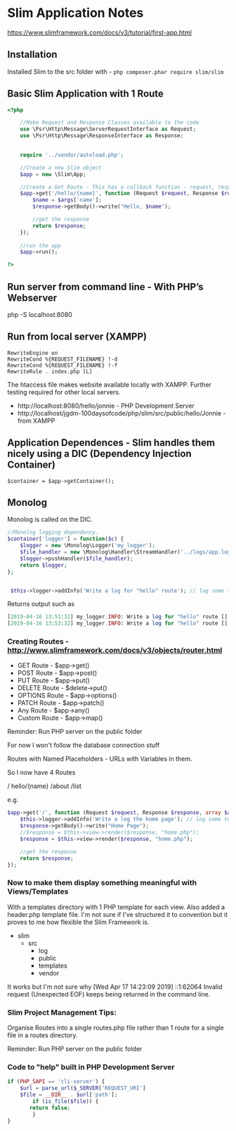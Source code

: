 
# Slim Application Notes

https://www.slimframework.com/docs/v3/tutorial/first-app.html

## Installation

Installed Slim to the src folder with - ```php composer.phar require slim/slim```

## Basic Slim Application with 1 Route

```php
<?php 

    //Make Request and Response Classes available to the code
    use \Psr\Http\Message\ServerRequestInterface as Request;
    use \Psr\Http\Message\ResponseInterface as Response;

    
    require '../vendor/autoload.php';

    //Create a new Slim object
    $app = new \Slim\App;

    //Create a Get Route - This has a callback function - request, response, array of arguments.
    $app->get('/hello/{name}', function (Request $request, Response $response, array $args) {
        $name = $args['name'];
        $response->getBody()->write("Hello, $name");

        //get the response
        return $response;
    });
    
    //run the app
    $app->run();

?>
```

## Run server from command line - With PHP’s Webserver

php -S localhost:8080

## Run from local server (XAMPP)

```.htaccess
RewriteEngine on
RewriteCond %{REQUEST_FILENAME} !-d
RewriteCond %{REQUEST_FILENAME} !-f
RewriteRule . index.php [L]
```

The htaccess file makes website available locally with XAMPP.  Further testing required for other local servers.
+ http://localhost:8080/hello/jonnie - PHP Development Server
+ http://localhost/jgdm-100daysofcode/php/slim/src/public/hello/Jonnie - from XAMPP

## Application Dependences - Slim handles them nicely using a DIC (Dependency Injection Container) 

```$container = $app->getContainer();```

## Monolog

Monolog is called on the DIC.

```php
//Monolog logging dependency.
$container['logger'] = function($c) {
    $logger = new \Monolog\Logger('my_logger');
    $file_handler = new \Monolog\Handler\StreamHandler('../logs/app.log');
    $logger->pushHandler($file_handler);
    return $logger;
};


 $this->logger->addInfo('Write a log for "hello" route'); // log some text on the route
```

Returns output such as 

```php
[2019-04-16 13:51:32] my_logger.INFO: Write a log for "hello" route [] []
[2019-04-16 13:53:32] my_logger.INFO: Write a log for "hello" route [] []

```

### Creating Routes - http://www.slimframework.com/docs/v3/objects/router.html

+ GET Route -  $app->get()
+ POST Route -  $app->post()
+ PUT Route -  $app->put()
+ DELETE Route -  $delete->put()
+ OPTIONS Route -  $app->options()
+ PATCH Route -  $app->patch()
+ Any Route -  $app->any()
+ Custom Route -  $app->map()

Reminder: Run PHP server on the public folder

For now I won't follow the database connection stuff

Routes with Named Placeholders - URLs with Variables in them.

So I now have 4 Routes

/
hello/{name}
/about
/list

e.g. 

```php 
$app->get('/', function (Request $request, Response $response, array $args) {    
    $this->logger->addInfo('Write a log the home page'); // log some text on the route
    $response->getBody()->write("Home Page");
    //$response = $this->view->render($response, "home.php");
    $response = $this->view->render($response, "home.php");

    //get the response
    return $response;
});
```

### Now to make them display something meaningful with Views/Templates

With a templates directory with 1 PHP template for each view. Also added a header.php template file.  I'm not sure if I've structured it to convention but it proves to me how flexible the Slim Framework is.

+ slim
    + src
        + log
        + public
        + templates
        + vendor

It works but I'm not sure why [Wed Apr 17 14:23:09 2019] ::1:62064 Invalid request (Unexpected EOF) keeps being returned in the command line.

### Slim Project Management Tips: 

Organise Routes into a single routes.php file rather than 1 route for a single file in a routes directory.

Reminder: Run PHP server on the public folder

### Code to "help" built in PHP Development Server 

```php
if (PHP_SAPI == 'cli-server') {
	$url = parse_url($_SERVER['REQUEST_URI']
	$file = __DIR__ . $url['path'];
        if (is_file($file)) {
	   return false;
        }
}
```